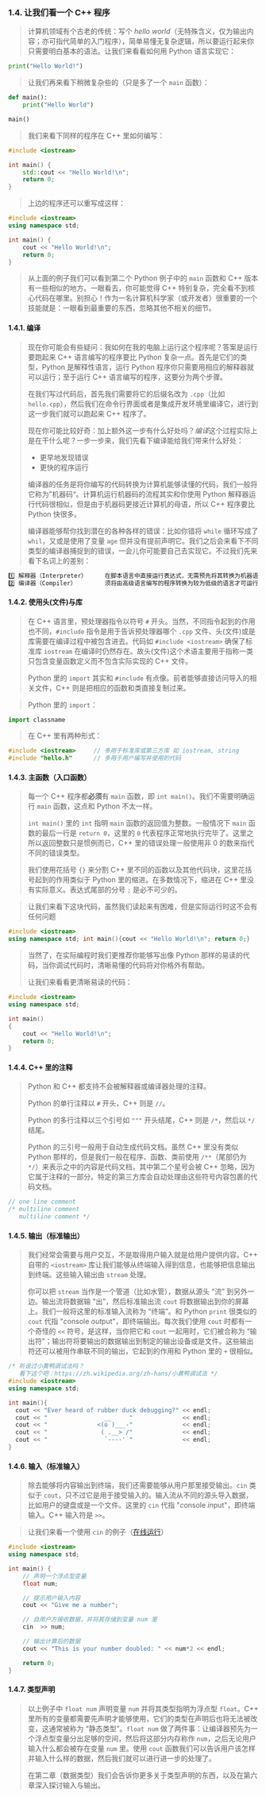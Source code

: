 
### 1.4. 让我们看一个 C++ 程序
> 计算机领域有个古老的传统：写个 *hello world*（无特殊含义，仅为输出内容；亦可指代简单的入门程序），简单易懂无复杂逻辑，所以要运行起来你只需要明白基本的语法。让我们来看看如何用 Python 语言实现它：
```python
print("Hello World!")
```

> 让我们再来看下稍微复杂些的（只是多了一个 `main` 函数）：
```python
def main():
    print("Hello World")

main()
```

> 我们来看下同样的程序在 C++ 里如何编写：
```cpp
#include <iostream>

int main() {
    std::cout << "Hello World!\n";
    return 0;
}
```

> 上边的程序还可以重写成这样：
```cpp
#include <iostream>
using namespace std;

int main() {
    cout << "Hello World!\n";
    return 0;
}
```

> 从上面的例子我们可以看到第二个 Python 例子中的 `main` 函数和 C++ 版本有一些相似的地方。一眼看去，你可能觉得 C++ 特别复杂，完全看不到核心代码在哪里。别担心！作为一名计算机科学家（或开发者）很重要的一个技能就是：一眼看到最重要的东西，忽略其他不相关的细节。

#### 1.4.1. 编译
> 现在你可能会有些疑问：我如何在我的电脑上运行这个程序呢？答案是运行要跑起来 C++ 语言编写的程序要比 Python 复杂一点。首先是它们的类型，Python 是解释性语言，运行 Python 程序你只需要用相应的解释器就可以运行；至于运行 C++ 语言编写的程序，这要分为两个步骤。
>
> 在我们写过代码后，首先我们需要将它的后缀名改为 `.cpp`（比如 `hello.cpp`），然后我们在命令行界面或者是集成开发环境里编译它，进行到这一步我们就可以跑起来 C++ 程序了。
>
> 现在你可能比较好奇：加上额外这一步有什么好处吗？*编译*这个过程实际上是在干什么呢？一步一步来，我们先看下编译能给我们带来什么好处：
>
> * 更早地发现错误
> * 更快的程序运行
>
> 编译器的任务是将你编写的代码转换为计算机能够读懂的代码，我们一般将它称为”机器码“。计算机运行机器码的流程其实和你使用 Python 解释器运行代码很相似，但是由于机器码更接近计算机的母语，所以 C++ 程序要比 Python 快很多。
>
> 编译器能够帮你找到潜在的各种各样的错误：比如你错将 `while` 循环写成了 `whil`，又或是使用了变量 `age` 但并没有提前声明它。我们之后会来看下不同类型的编译器捕捉到的错误，一会儿你可能要自己去实现它。不过我们先来看下名词上的差别：
```bash
1️⃣ 解释器（Interpreter）     在脚本语言中直接运行表达式，无需预先将其转换为机器语言
2️⃣ 编译器（Compiler）        须将由高级语言编写的程序转换为较为低级的语言才可运行
```

#### 1.4.2. 使用头(文件)与库
> 在 C++ 语言里，预处理器指令以符号 `#` 开头。当然，不同指令起到的作用也不同，`#include` 指令是用于告诉预处理器哪个 `.cpp` 文件、头(文件)或是库需要在编译过程中被包含进去。代码如 `#include <iostream>` 确保了标准库 `iostream` 在编译时仍然存在。故头(文件)这个术语主要用于指称一类只包含变量函数定义而不包含实际实现的 C++ 文件。
>
> Python 里的 `import` 其实和 `#include` 有点像。前者能够直接访问导入的相关文件，C++ 则是把相应的函数和类直接复制过来。

> Python 里的 `import`：
```python
import classname
```

> 在 C++ 里有两种形式：
```cpp
#include <iostream>     // 多用于标准库或第三方库 如 iostream, string
#include "hello.h"      // 多用于用户编写并使用的代码
```

#### 1.4.3. 主函数（入口函数）
> 每一个 C++ 程序都**必须**有 `main` 函数，即 `int main()`。我们不需要明确运行 `main` 函数，这点和 Python 不太一样。
>
> `int main()` 里的 `int` 指明 `main` 函数的返回值为整数。一般情况下 `main` 函数的最后一行是 `return 0`，这里的 `0` 代表程序正常地执行完毕了。这里之所以返回整数只是惯例而已，C++ 里的错误处理一般使用非 0 的数来指代不同的错误类型。
>
> 我们使用花括号 `{}` 来分割 C++ 里不同的函数以及其他代码块，这里花括号起到的作用类似于 Python 里的缩进。在多数情况下，缩进在 C++ 里没有实际意义。表达式尾部的分号 `;` 是必不可少的。

> 让我们来看下这块代码，虽然我们读起来有困难，但是实际运行时这不会有任何问题
```cpp
#include <iostream>
using namespace std; int main(){cout << "Hello World!\n"; return 0;}
```

> 当然了，在实际编程时我们更推荐你能够写出像 Python 那样的易读的代码，当你调试代码时，清晰易懂的代码将对你格外有帮助。
>
> 让我们来看看更清晰易读的代码：
```cpp
#include <iostream>
using namespace std;

int main()
{
    cout << "Hello World!\n";
    return 0;
}
```

#### 1.4.4. C++ 里的注释
> Python 和 C++ 都支持不会被解释器或编译器处理的注释。
>
> Python 的单行注释以 `#` 开头，C++ 则是 `//`。
>
> Python 的多行注释以三个引号如 `"""` 开头结尾，C++ 则是 `/*`，然后以 `*/` 结尾。
>
> Python 的三引号一般用于自动生成代码文档。虽然 C++ 里没有类似 Python 那样的，但是我们一般在程序、函数、类前使用 `/**`（尾部仍为 `*/`）来表示之中的内容是代码文档，其中第二个星号会被 C++ 忽略，因为它属于注释的一部分。特定的第三方库会自动处理由这些符号内容包裹的代码文档。

```cpp
// one line comment
/* multiline comment
   multiline comment */
```

#### 1.4.5. 输出（标准输出）
> 我们经常会需要与用户交互，不是取得用户输入就是给用户提供内容。C++ 自带的 `<iostream>` 库让我们能够从终端输入得到信息，也能够把信息输出到终端。这些输入输出由 `stream` 处理。
>
> 你可以把 `stream` 当作是一个管道（比如水管），数据从源头 “流” 到另外一边。输出流将数据输 “出”，然后标准输出流 `cout` 将数据输出到你的屏幕上。我们一般将这里的标准输入流称为 “终端”。和 Python `print` 很类似的 `cout` 代指 "*c*onsole *out*put"，即终端输出。每次我们使用 `cout` 时都有一个奇怪的 `<<` 符号，是这样，当你把它和 `cout` 一起用时，它们被合称为 “输出符”；输出符将要输出的数据输出到制定的输出设备或是文件。这些输出符还可以被用作串联不同的输出，它起到的作用和 Python 里的 `+` 很相似。

```cpp
/* 听说过小黄鸭调试法吗？
   看下这个吧：https://zh.wikipedia.org/zh-hans/小黄鸭调试法 */
#include <iostream>
using namespace std;

int main(){
  cout << "Ever heard of rubber duck debugging?" << endl;
  cout << "                __     "              << endl;
  cout << "              <(o )___-"              << endl;
  cout << "               ( .__> /"              << endl;
  cout << "                `----' "              << endl;
}
```

#### 1.4.6. 输入（标准输入）
> 除去能够将内容输出到终端，我们还需要能够从用户那里接受输出。`cin` 类似于 `cout`，只不过它是用于接受输入的。输入流从不同的源头导入数据，比如用户的键盘或是一个文件。这里的 `cin` 代指 "*c*onsole *in*put"，即终端输入。C++ 输入符是 `>>`。

> 让我们来看一个使用 `cin` 的例子（[在线运行](https://glot.io/snippets/fz51nkfe2n)）
```cpp
#include <iostream>
using namespace std;

int main() {
    // 声明一个浮点型变量
    float num;

    // 提示用户输入内容
    cout << "Give me a number";

    // 自用户方接收数据，并将其存储到变量 num 里
    cin  >> num;

    // 输出计算后的数据
    cout << "This is your number doubled: " << num*2 << endl;

    return 0;
}
```

#### 1.4.7. 类型声明
> 以上例子中 `float num` 声明变量 `num` 并将其类型指明为浮点型 `float`。C++ 里所有的变量都需要先声明才能够使用，它们的类型在声明后也将无法被改变，这通常被称为 “静态类型”。`float num` 做了两件事：让编译器预先为一个浮点型变量分出足够的空间，然后将这部分内存称作 `num`，之后无论用户输入什么都会被存在变量 `num` 里。使用 `cout` 函数我们可以告诉用户该怎样并输入什么样的数据，然后我们就可以进行进一步的处理了。
>
> 在第二章（数据类型）我们会告诉你更多关于类型声明的东西，以及在第六章深入探讨输入与输出。
